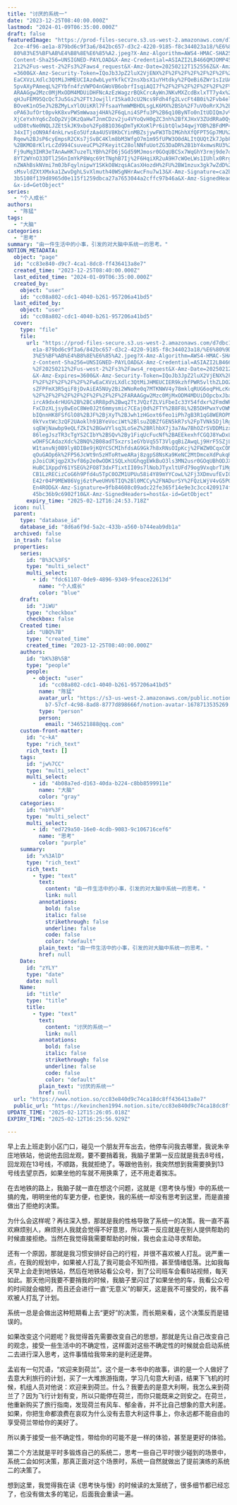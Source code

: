 ```yaml
---
title: "讨厌的系统一"
date: "2023-12-25T08:40:00.000Z"
lastmod: "2024-01-09T06:35:00.000Z"
draft: false
featuredImage: "https://prod-files-secure.s3.us-west-2.amazonaws.com/d7dbc101-8\
  2ce-4f96-ae1a-879bd6c9f3a6/842bc657-d3c2-4220-9185-f8c344023a18/%E6%80%9D%E8%\
  80%83%E5%BF%AB%E4%B8%8E%E6%85%A2.jpeg?X-Amz-Algorithm=AWS4-HMAC-SHA256&X-Amz-\
  Content-Sha256=UNSIGNED-PAYLOAD&X-Amz-Credential=ASIAZI2LB466QMJOMP45%2F20250\
  212%2Fus-west-2%2Fs3%2Faws4_request&X-Amz-Date=20250212T152556Z&X-Amz-Expires\
  =3600&X-Amz-Security-Token=IQoJb3JpZ2luX2VjENX%2F%2F%2F%2F%2F%2F%2F%2F%2F%2Fw\
  EaCXVzLXdlc3QtMiJHMEUCIAzdwbLyeYkfkCY2nsXbsX1uYHtdky%2FQeBi6ZWr1sIzUAiEAqET73\
  5pvAXyPAmeqL%2FYbfn4fzVWPO4nGWoVB6obrfIsqiAQI7f%2F%2F%2F%2F%2F%2F%2F%2F%2F%2F\
  ARAAGgw2Mzc0MjMxODM4MDUiDHFNcAzEzWagzrBQkCrcAyWnJNKvMXZcdBxlxTT7y4x%2FxVu3OJS\
  qHJuFEM95QcQcTJu5Gs2%2FTtJowjllrI5ka0JcU2Ncs9Fdh4fg2LvcFt4B0i%2Fvb4el%2Fing%2\
  BOveK1nO5eJ%2BZMyLxYlOUiKRl7FfsaaYhmWMBHDLsgLK6MX%2BSb%2F7uV0oRrXJ%2BrF%2F1UE\
  oPA63ufOrt0pvkK8xvPWSmWwaaj4HA%2F6qLni4SPfu3P%2B6q10ByNTo0nItUDIQmJv%2BtDUi94\
  XjCeYxhYq6cZoDp2VjOKzQaHwTJnmCDzv2ju4VYoQvH0gZC3nh%2BfXJHxV3ZUdRRa0Qyy4gD%2Bw\
  udD8tvNe0NQLJZEtSkJK9xbo%2Fp8B1O36qDmTyKXoKlPr6ibtQlw34qwjYOB%2BFdMP469qeODu3\
  34xITjoON9Af4nkLrwsEo5UfzAa4USV8KbCYinMBZsjywFW3TbIMGhhXfQFPT5Gp7MU%2ByqzBiMC\
  Rqew%2BJsP6cyEmpsR2CKs7jSvBC4Klm8bM3WfgO7m1m95fUPW3O0dALItQUQtZk7JpbFYd1QB2aL\
  %2BKMO8rKlrLcZd994CsuveuCP%2FKeyitC28olNNfuUotZG3DaDR%2B1bY4xmwsRU3%2BB%2Br%2\
  Fj9uMq3IHR3eTAnAwHK7uzeTLYBh%2FD6j5Gd59MJmosr0GOqUBCSx7WqGhY3rmj9de7qeqwj7QLD\
  8YT2WYnO33DTl256nImYkP8Wqc69tTNghB7Ij%2F6HqiXR2uA9H7cWOeLWs1IUhlx0RrgOv2LGAaW\
  nZWAhBskNVmi7m0JbFqylnipwY1SKkO8WzqsACasXHozdH%2FU%2BW1mzux3gk7wZdD%2BhjnowIf\
  sMsvldZXtXMxka1ZwvDghLSvXlmuth40WSgNHrAwcFnu7w13&X-Amz-Signature=ca2be156505a\
  3b5108f139d8965d0e115f1259dbca27a7653044a2cffc97b46a&X-Amz-SignedHeaders=host\
  &x-id=GetObject"
series:
  - "个人成长"
authors:
  - "陈猛"
tags:
  - "大脑"
categories:
  - "思考"
summary: "由一件生活中的小事，引发的对大脑中系统一的思考。"
NOTION_METADATA:
  object: "page"
  id: "cc83e840-d9c7-4ca1-8dc8-ff436413a8e7"
  created_time: "2023-12-25T08:40:00.000Z"
  last_edited_time: "2024-01-09T06:35:00.000Z"
  created_by:
    object: "user"
    id: "cc08a802-cdc1-4040-b261-957206a41bd5"
  last_edited_by:
    object: "user"
    id: "cc08a802-cdc1-4040-b261-957206a41bd5"
  cover:
    type: "file"
    file:
      url: "https://prod-files-secure.s3.us-west-2.amazonaws.com/d7dbc101-82ce-4f96-a\
        e1a-879bd6c9f3a6/842bc657-d3c2-4220-9185-f8c344023a18/%E6%80%9D%E8%80%8\
        3%E5%BF%AB%E4%B8%8E%E6%85%A2.jpeg?X-Amz-Algorithm=AWS4-HMAC-SHA256&X-Am\
        z-Content-Sha256=UNSIGNED-PAYLOAD&X-Amz-Credential=ASIAZI2LB466YSE6JZ4J\
        %2F20250212%2Fus-west-2%2Fs3%2Faws4_request&X-Amz-Date=20250212T152453Z\
        &X-Amz-Expires=3600&X-Amz-Security-Token=IQoJb3JpZ2luX2VjENX%2F%2F%2F%2\
        F%2F%2F%2F%2F%2F%2FwEaCXVzLXdlc3QtMiJHMEUCIER9kzhfPWR5vlthZLDOZ%2B7Rrhk\
        sZFPFmX3R5qiF8jDvAiEA5NUy2Bi2WNoRe0q7MTKNWV4y78mklqRUG6oqPHLcKo4qiAQI7v\
        %2F%2F%2F%2F%2F%2F%2F%2F%2F%2FARAAGgw2Mzc0MjMxODM4MDUiDOpcbxJbaXZ73aHkw\
        ircA9dx4rHUG%2B%2BCsRR8pd%2Bwq2TtJVQzfZLViFbeIc33Y54fdxr%2FmdWPPjBWty%2\
        FxCDzXLjsy8wEoC8We0J2t6mmysmic7CEaj0d%2FTY%2B8F8L%2B5DHPwxYvOWMiedkmrHH\
        bIQnnHK8FSfGlO8%2BJF%2BjXyT%2BJwh1zHGoxt6feo1iPh7gB3R1qG8WEROPNnMJstiA7\
        0kYvxtWc3zQF2UAoklh91BYeVociWt%2BlsuZQBZfGEN5kR7s%2FpTVNk5DjlRglTNZgvYu\
        sqEWjNawbp9eQLfZkI%2BGwVYlsq3LoSeZ%2BRlhbX7j3a7Aw7BhOZrSVDDMizxZnPPpe1I\
        86legJszTR3cTgYS2CIbY%2BSQv%2By1FiqUcFucNf%2BAEEkexhfCGQJ8YwDxLwaqT8T4v\
        wOHFSCAdazXdc%2BNQ%2B08adT5xzrs1eGYbVq55T3VlgqBiZAwqLj9HrF5SZjL7ltMc4dS\
        W1tanvNj0B9ly8DIBe9jKQYCSCMIhfdsAG9Gk7h8xRNsOIpKcj%2FWZW0CqxCONze74A3f7\
        qOuGAOp6k%2FP56JcWt9n5zHToRtweARaj8zgpS8NsKa9KeNC2MtDmceXdPukqRRmw%2Bqv\
        pJoiCUKjqp2X3vf86p2e0wODK1SQLxhUGhqgEWkBuO3ls3MN2usr0GOqUBhODJXqw5%2FOf\
        HuBC1XppdY61YSEG%2FO8T3dxFTixtII09s7lNobJTyxltUFd79og9VxqbrTiMgpCJkf42K\
        CB1LzRECizCoG6h9Pfd4u5TpC0OZM1UPUu58i4Y89mYYCowL%2Fj3XDmvufEvI0SSxwNkao\
        E42r04P9MEW86Vgj6ztPweUHV6TIQ%2Bl0MCCy%2FNADurSY%2FQzLWjV4vG5POEgDWjuEI\
        En4ROD&X-Amz-Signature=9fb84608c09adc22fe365f14e9e3c3cc4209174f0a9f8992\
        45bc36b9c6902f10&X-Amz-SignedHeaders=host&x-id=GetObject"
      expiry_time: "2025-02-12T16:24:53.718Z"
  icon: null
  parent:
    type: "database_id"
    database_id: "8d6a6f9d-5a2c-433b-a560-b744eab9db1a"
  archived: false
  in_trash: false
  properties:
    series:
      id: "B%3C%3FS"
      type: "multi_select"
      multi_select:
        - id: "fdc61107-0de9-4896-9349-9feace22613d"
          name: "个人成长"
          color: "blue"
    draft:
      id: "JiWU"
      type: "checkbox"
      checkbox: false
    Created time:
      id: "UBQ%7B"
      type: "created_time"
      created_time: "2023-12-25T08:40:00.000Z"
    authors:
      id: "bK%3B%5B"
      type: "people"
      people:
        - object: "user"
          id: "cc08a802-cdc1-4040-b261-957206a41bd5"
          name: "陈猛"
          avatar_url: "https://s3-us-west-2.amazonaws.com/public.notion-static.com/775523\
            b7-57cf-4c98-8ad8-8777d898666f/notion-avatar-1678713535269.png"
          type: "person"
          person:
            email: "346521888@qq.com"
    custom-front-matter:
      id: "c~kA"
      type: "rich_text"
      rich_text: []
    tags:
      id: "jw%7CC"
      type: "multi_select"
      multi_select:
        - id: "4b08a7ed-d163-40da-b224-c8bb8599911e"
          name: "大脑"
          color: "gray"
    categories:
      id: "nbY%3F"
      type: "multi_select"
      multi_select:
        - id: "ed729a50-16e0-4cdb-9083-9c106716cef6"
          name: "思考"
          color: "purple"
    summary:
      id: "x%3AlD"
      type: "rich_text"
      rich_text:
        - type: "text"
          text:
            content: "由一件生活中的小事，引发的对大脑中系统一的思考。"
            link: null
          annotations:
            bold: false
            italic: false
            strikethrough: false
            underline: false
            code: false
            color: "default"
          plain_text: "由一件生活中的小事，引发的对大脑中系统一的思考。"
          href: null
    Date:
      id: "zYLY"
      type: "date"
      date: null
    Name:
      id: "title"
      type: "title"
      title:
        - type: "text"
          text:
            content: "讨厌的系统一"
            link: null
          annotations:
            bold: false
            italic: false
            strikethrough: false
            underline: false
            code: false
            color: "default"
          plain_text: "讨厌的系统一"
          href: null
  url: "https://www.notion.so/cc83e840d9c74ca18dc8ff436413a8e7"
  public_url: "https://kevinchen1994.notion.site/cc83e840d9c74ca18dc8ff436413a8e7"
UPDATE_TIME: "2025-02-12T15:26:05.018Z"
EXPIRY_TIME: "2025-02-12T16:25:56.929Z"

---
```

<link rel="stylesheet" href="https://cdn.jsdelivr.net/npm/katex@0.16.2/dist/katex.min.css" integrity="sha384-bYdxxUwYipFNohQlHt0bjN/LCpueqWz13HufFEV1SUatKs1cm4L6fFgCi1jT643X" crossorigin="anonymous">


早上去上班走到小区门口，碰见一个朋友开车出去，他停车问我去哪里，我说朱辛庄地铁站，他说他去回龙观，要不要捎着我，我脑子里第一反应就是我去8号线，回龙观在13号线，不顺路，我就拒绝了。等跟他告别，我突然想到我需要换到13号线去望京西，如果坐他的车就不用换乘了，还不用走着挨冻。


在去地铁的路上，我脑子就一直在想这个问题，这就是《思考快与慢》中的系统一搞的鬼，明明坐他的车更方便，也更快，我的系统一却没有思考到这里，而是直接做出了拒绝的决策。


为什么会这样呢？再往深入想，那就是我的性格导致了系统一的决策。我一直不喜欢麻烦别人，麻烦别人我就会觉得不好意思，所以第一反应就是在别人提供帮助的时候直接拒绝。当然在我觉得我需要帮助的时候，我也会主动寻求帮助。


还有一个原因，那就是我习惯安排好自己的行程，并很不喜欢被人打乱。说严重一点，在我的规划中，如果被人打乱了我可能会不知所措，甚至情绪低落。比如我每天早上会走到地铁站，然后在地铁站看公众号，到了公司班车会看B站视频，每天如此。那天他问我要不要捎我的时候，我脑子里闪过了如果坐他的车，我看公众号的时间就会缩短，而且还会进行一直“无意义”的聊天，这是我不可接受的，我不喜欢被人打乱了计划。


系统一总是会做出这种短期看上去“更好”的决策，而长期来看，这个决策反而是错误的。


如果改变这个问题呢？我觉得首先需要改变自己的思想，那就是先让自己改变自己的观念，接受一些生活中的不确定性，这样面对这些不确定性的时候就会启动系统二去进行深入思考，这件事情给我带来的是利还是弊。


孟岩有一句咒语，“欢迎来到荷兰”。这个是一本书中的故事，讲的是一个人做好了去意大利旅行的计划，买了一大堆旅游指南，学习几句意大利语，结果下飞机的时候，机组人员对他说：欢迎来到荷兰。什么？我要去的是意大利啊，我怎么来到荷兰了？因为飞行计划有变，所以只能停在荷兰，而你只能既来之则安之。在荷兰，他重新购买了旅行指南，发现荷兰有风车、郁金香，并不比自己想象的意大利差。如果，你把生命都浪费在哀叹为什么没有去意大利这件事上，你永远都不能自由的享受荷兰带给你的美好了。


所以勇于接受一些不确定性，带给你的可能不是一样的体验，甚至是更好的体验。


第二个方法就是平时多锻炼自己的系统二，思考一些自己平时很少碰到的场景中，系统二会如何决策，那真正面对这个场景时，系统一自然就做出了提前演练的系统二的决策了。


想到这里，我觉得我在读《思考快与慢》的时候读的太笼统了，很多细节都已经忘了，也没有做太多的笔记，后面我会重读一遍。

